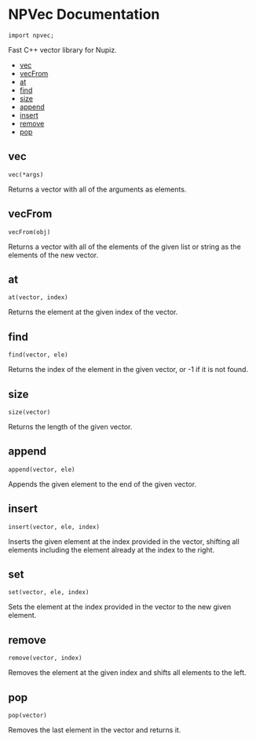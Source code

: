 
# NPVec Documentation

`import npvec;`

Fast C++ vector library for Nupiz.

- [vec](#vec)
- [vecFrom](#vecfrom)
- [at](#at)
- [find](#find)
- [size](#size)
- [append](#append)
- [insert](#insert)
- [remove](#remove)
- [pop](#pop)

## vec

`vec(*args)`

Returns a vector with all of the arguments as elements.

## vecFrom

`vecFrom(obj)`

Returns a vector with all of the elements of the given list or string as the elements of the new vector.

## at

`at(vector, index)`

Returns the element at the given index of the vector.

## find

`find(vector, ele)`

Returns the index of the element in the given vector, or -1 if it is not found.

## size

`size(vector)`

Returns the length of the given vector.

## append

`append(vector, ele)`

Appends the given element to the end of the given vector.

## insert

`insert(vector, ele, index)`

Inserts the given element at the index provided in the vector, shifting all elements including the element already at the index to the right.

## set

`set(vector, ele, index)`

Sets the element at the index provided in the vector to the new given element.

## remove

`remove(vector, index)`

Removes the element at the given index and shifts all elements to the left.

## pop

`pop(vector)`

Removes the last element in the vector and returns it.
